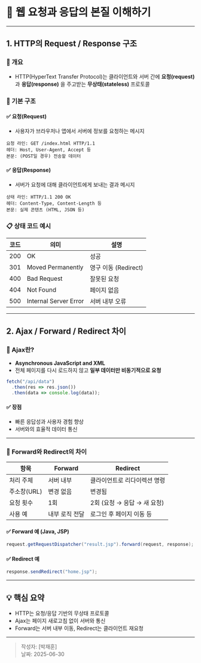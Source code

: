 
# 📘 웹 요청과 응답의 본질 이해하기

---

## 1. HTTP의 Request / Response 구조

### 📌 개요
- HTTP(HyperText Transfer Protocol)는 클라이언트와 서버 간에 **요청(request)** 과 **응답(response)** 을 주고받는 **무상태(stateless)** 프로토콜

### 🔄 기본 구조

#### ✅ 요청(Request)
- 사용자가 브라우저나 앱에서 서버에 정보를 요청하는 메시지

```
요청 라인: GET /index.html HTTP/1.1
헤더: Host, User-Agent, Accept 등
본문: (POST일 경우) 전송할 데이터
```

#### ✅ 응답(Response)
- 서버가 요청에 대해 클라이언트에게 보내는 결과 메시지

```
상태 라인: HTTP/1.1 200 OK
헤더: Content-Type, Content-Length 등
본문: 실제 콘텐츠 (HTML, JSON 등)
```

### 📋 상태 코드 예시

| 코드 | 의미 | 설명 |
|------|------|------|
| 200 | OK | 성공 |
| 301 | Moved Permanently | 영구 이동 (Redirect) |
| 400 | Bad Request | 잘못된 요청 |
| 404 | Not Found | 페이지 없음 |
| 500 | Internal Server Error | 서버 내부 오류 |

---

## 2. Ajax / Forward / Redirect 차이

### 📌 Ajax란?
- **Asynchronous JavaScript and XML**
- 전체 페이지를 다시 로드하지 않고 **일부 데이터만 비동기적으로 요청**

```js
fetch("/api/data")
  .then(res => res.json())
  .then(data => console.log(data));
```

#### ✅ 장점
- 빠른 응답성과 사용자 경험 향상
- 서버와의 효율적 데이터 통신

---

### 📌 Forward와 Redirect의 차이

| 항목 | Forward | Redirect |
|------|---------|----------|
| 처리 주체 | 서버 내부 | 클라이언트로 리다이렉션 명령 |
| 주소창(URL) | 변경 없음 | 변경됨 |
| 요청 횟수 | 1회 | 2회 (요청 → 응답 → 새 요청) |
| 사용 예 | 내부 로직 전달 | 로그인 후 페이지 이동 등 |

#### ✅ Forward 예 (Java, JSP)
```java
request.getRequestDispatcher("result.jsp").forward(request, response);
```

#### ✅ Redirect 예
```java
response.sendRedirect("home.jsp");
```

---

## 💡 핵심 요약

- HTTP는 요청/응답 기반의 무상태 프로토콜
- Ajax는 페이지 새로고침 없이 서버와 통신
- Forward는 서버 내부 이동, Redirect는 클라이언트 재요청

---

> 작성자: [박재훈]  
> 날짜: 2025-06-30  
